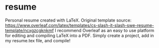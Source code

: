 # resume

Personal resume created with LaTeX. Original template source: https://www.overleaf.com/latex/templates/cs-slash-it-slash-swe-resume-template/ncxgzcgknkmf
I recommend Overleaf as an easy to use platform for editing and compiling LaTeX into a PDF. Simply create a project, add in my resume.tex file, and compile!
